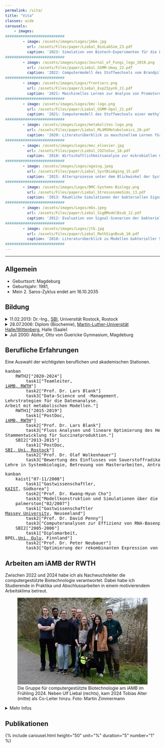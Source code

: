 ```yaml
---
permalink: /vita/
title: "Vita"
classes: wide
carousels:
    - images:
###########################
        - image: /assets/images/Logos/jmbe.jpg
          url: /assets/Files/paper/Liebal_BioLabSim_23.pdf
          caption: '2023: Simulation von Biotech-Experimenten für die Lehre.'
###########################
        - image: /assets/images/Logos/Journal_of_Fungi_logo_2019.png
          url: /assets/Files/paper/Liebal_GSMM-Umay_22.pdf
          caption: '2022: Computermodell des Stoffwechsels vom Brandpilz.'
###########################
        - image: /assets/images/Logos/frontiers.png
          url: /assets/Files/paper/Liebal_Exp2Ipynb_21.pdf
          caption: '2021: Maschinelles Lernen zur Analyse von Promotoren.'
###########################
        - image: /assets/images/Logos/bmc-logo.png
          url: /assets/Files/paper/Liebal_GSMM-Opol_21.pdf
          caption: '2021: Computermodell des Stoffwechsels einer methylotrophen Hefe.'
###########################
        - image: /assets/images/Logos/metabolites-logo.png
          url: /assets/Files/paper/Liebal_ML4MSMetabolomics_20.pdf
          caption: '2020: Literaturüberblick zu maschinellem Lernen für Metabolomics.'
###########################
        - image: /assets/images/Logos/mec_elsevier.jpg
          url: /assets/Files/paper/Liebal_CO2toSuc_18.pdf
          caption: '2018: Wirtschaftlichkeitsanalyse zur mikrobiellen CO2 Fixierung.'
###########################
        - image: /assets/images/Logos/ageing.jpeg
          url: /assets/Files/paper/Liebal_SystBioAging_15.pdf
          caption: '2015: Altersprozesse unter dem Blickwinkel der Systembiologie.'
###########################
        - image: /assets/images/Logos/BMC-Systems-Biology.png
          url: /assets/Files/paper/Liebal_StressosomeSims_13.pdf
          caption: '2013: Räumliche Simulationen der bakteriellen Signalverarbeitung.'
###########################
        - image: /assets/images/Logos/mbs.jpeg
          url: /assets/Files/paper/Liebal_SigBModelBsub_12.pdf
          caption: '2012: Evaluation von Signal-Scenarien der bakteriellen Stressantwort.'
###########################
        - image: /assets/images/Logos/jtb.jpg
          url: /assets/Files/paper/Liebal_MathSignBsub_10.pdf
          caption: '2010: Literaturüberblick zu Modellen bakterieller Signalverarbeitung.'
###########################
---
```

<!-- https://akuszyk.com/2023-05-03-yet-another-mermaid-in-github-pages-guide.html -->
<!-- http://mermaid.js.org/intro/ -->
<!-- <script type="module">
	import mermaid from 'https://cdn.jsdelivr.net/npm/mermaid@10/dist/mermaid.esm.min.mjs';
	mermaid.initialize({
		startOnLoad: true,
		theme: 'light'
	});
</script> -->
<script type="module">
  import mermaid from 'https://cdn.jsdelivr.net/npm/mermaid@11/dist/mermaid.esm.min.mjs';
  mermaid.initialize({ 
    startOnLoad: true, theme: 'base' });
</script>
----

<!-- >  In this style, the resume starts with a blockquote, where
>  you can briefly list your specialties, or include a salient
>  quote. Ending a line with a backslash forces a line break.

---- -->

Allgemein
---------
- Geburtsort: Magdeburg
- Geburtsjahr: 1981, 
- Mein 2. Saros-Zyklus endet am 16.10.2035

Bildung
---------

<details close>
<summary>11.02.2013: Dr.-Ing., <a href="https://www.sbi.uni-rostock.de/">SBI</a>, Universität Rostock, Rostock</summary>
<ul><li><b>Titel</b>: Regulation der Generellen Stress Antwort in <i>Bacillus subtilis</i>.<a href="/assets/Files/Dissertation_Liebal_2013.pdf"><i class="fa-solid fa-download"></i></a></li>
    <li><b>Prädikat</b>: magna cum laude</li></ul>
</details>

<details close>
<summary>28.07.2006: Diplom (Biochemie), <a href="https://www.biochemtech.uni-halle.de/">Martin-Luther-Universität Halle/Wittenberg</a>, Halle (Saale)</summary>
<ul><li><b>Titel</b>: Charakterisierung der rekombinanten Expression von Wnt Proteinen in <i>Escherichia coli</i>.<a href="/assets/Files/Diplom_Liebal_2006.pdf"><i class="fa-solid fa-download"></i></a></li>
    <li><b>Note</b>: 1,3 (sehr gut)</li></ul>
</details>

<details close>
<summary>Juli 2000: Abitur, Otto von Guericke Gymnasium, Magdeburg</summary>
<ul><li><b>Durchschnitt</b>: 2,5</li></ul>
</details>


Berufliche Erfahrungen
----------
<!-- https://stackoverflow.com/questions/66631182/can-i-control-the-direction-of-flowcharts-in-mermaid -->
<!-- https://mermaid.js.org/syntax/block.html -->
<!-- <pre class="mermaid">
%%{init:{'themeVariables': {'clusterBkg':'#FFFFFF', 'clusterBorder':'#FFFFFF'}}}%%
block-beta
   columns 8
   A["2021-2024<br>Teamleiter<br><a href="https://www.iamb.rwth-aachen.de/">iAMB, RWTH</a><br>Data Science und Management.<br>Lehrstrategien für die Datenanalyse.<br>Arbeit mit metabolischen Modellen."]:2 space B:2 space C:2
   space space space space space
   F:2 space E:2 space D:2
   C -> B
   B -> A
   F -> E
   D -> C
   E -> D 
</pre> -->
Eine Auswahl der wichtigsten beruflichen und akademischen Stationen.
<pre class="mermaid">
kanban
    RWTH2["2020-2024"]
        task1["Teamleiter,<br><a href="https://www.iamb.rwth-aachen.de/">iAMB, RWTH</a>"]
        task2["Prof. Dr. Lars Blank"]
        task3["Data-Science und -Management.<br>Lehrstrategien für die Datenanalyse.<br>Arbeit mit metabolischen Modellen."]
    RWTH1["2015-2019"]
        task1["PostDoc,<br><a href="https://www.iamb.rwth-aachen.de/">iAMB, RWTH</a>"]
        task2["Prof. Dr. Lars Blank"]
        task3["Fluss Analysen und lineare Optimierung des Hefe-Metabolismus.<br>Stammentwicklung für Succinatproduktion."]
    SBI2["2013-2015"]
        task1["PostDoc,<br><a href="https://www.sbi.uni-rostock.de/">SBI, Uni. Rostock</a>"]
        task2["Prof. Dr. Olaf Wolkenhauer"]
        task3["Bewertung des Einflusses von Sauerstoffradikalen auf die Alterung.<br>Lehre in Systembiologie, Betreuung von Masterarbeiten, Antragsstellung."]
</pre>
<pre class="mermaid">
kanban
    kaist["07-11/2008"]
        task1["Gastwissenschaftler,<br><a href="https://www.kaist.ac.kr/en/">KAIST</a>, Südkorea"]
        task2["Prof. Dr. Kwang-Hyun Cho"]
        task3["Modellkonstruktion und Simulationen über die evolutionäre Variabilität von Mechanismen der metabolischen Regulation.<a href="/assets/Files/2008_KAIST-Report.pdf"><i class="fa-solid fa-download"></i></a>"]
    palmerston["02/2007"]
        task1["Gastwissenschaftler<br><a href="https://www.massey.ac.nz/">Massey University</a>, Neuseeland"]
        task2["Prof. Dr. David Penny"]
        task3["Computeranalysen zur Effizienz von RNA-Basenpaarung im Bezug zur evolutionären \textit{RNA-world} Hypothese.<a href="/assets/Files/2007_NZ-Report.pdf"><i class="fa-solid fa-download"></i></a>"]
    SBI2["2005-2006"]
        task1["Diplomarbeit,<br>BPEL,<a href="https://www.oulu.fi/en">Uni. Oulu</a>, Finnland"]
        task2["Prof. Dr. Peter Neubauer"]
        task3["Optimierung der rekombinanten Expression von humanen Proteinen in Bakterien."]
</pre>

## Arbeiten am iAMB der RWTH

Zwischen 2022 und 2024 habe ich als Nachwuchsleiter die computergestützte Biotechnologie verantwortet. Dabei habe ich Studierende in Praktika und Abschlussarbeiten in einem motivierendem Arbeitsklima betreut. 
<figure class="full">
  <a href="/assets/images/24_iAMBCompBiotech.jpeg">
  <img src="/assets/images/24_iAMBCompBiotech.jpeg"></a>

  <figcaption>Die Gruppe für computergestützte Biotechnologie am iAMB im Frühling 2024. Neben Ulf Liebal (rechts), kam 2024 Tobias Alter (mitte) als Co-Leiter hinzu. Foto: Martin Zimmermann</figcaption>
  <!-- Vlnr: Willy Mroczowski, Karan Kumar, Nina Röhre, Constantin Schedel, Tobias Alter, Samira van den Bogard (Winne), Aziz Ben Ammar, Titania Sugiarto, Ulf Liebal (fehlend: Paula Lanze)-->
</figure>

<details close>
<summary>Mehr Infos</summary>
In meiner Gruppe haben wir biotechnologische Prozesse simuliert und informative Analyse-Workflows entwickelt. Ein Kernelement meiner Forschung sind genomskalige metabolische Modelle von Mikroorganismen. Solche Modelle habe ich von verschiedenen Organismen erstellt (<a href="https://dx.doi.org/10.3390/jof8050524"><i>Ustilago maydis</i></a>, <a href="https://dx.doi.org/10.1186/s12896-021-00675-w"><i>Ogataea polymorpha</i></a>, <a href="https://dx.doi.org/10.1038/s44320-024-00060-7"><i>Bäckerhefe</i></a>. Die Modelle untersuche ich nach optimalen Bedingungen für biotechnologische Produktion von verschiedenen Substrat- und Zielkomponenten (z.B. <a href="https://dx.doi.org/10.1186/s12934-023-02283-z">Methanolumwandlung</a>, <a href="https://dx.doi.org/10.1002/bit.28693">Itaconat Produktion</a>). Ich verknüpfe Theorie und Experiment, um zum Beispiel durch statistische Versuchsplanung optimale Prozessbedingungen zu bestimmen (<a href="https://doi.org/10.1016/j.nbt.2024.08.505">Ginseng-enthaltende Stoffe in Hefe</a>, oder die Modellvorhersagen durch Experimente zu validieren (Genexpression in Bakterien <a href="https://dx.doi.org/10.1021/acssynbio.3c00084">1</a>, <a href="https://doi.org/10.1016/j.jbiotec.2005.05.028">2</a>). <br>
<br>
Auch maschinelles Lernen und KI habe ich für die Datenanalyse in der (<a href="https://dx.doi.org/10.3389/fbinf.2021.747428">Genexpression</a>) und für <a href="https://dx.doi.org/10.3390/metabo10060243">Metabolomics</a>) eingesetzt. Ich benutze Python für Simulation und Optimierung, z.B. lineare Optimierung, genetische Algorithmen oder maschinelles Lernen mit dem Ziel den FAIR-Standards zu entsprechen. Ich war Ansprechpartner für Datenmanagement, habe die Einführung eines elektronischen Laborbuches organisiert und war IT-Systemadministrator.<br>
<br>
Ich habe viel Erfahrung mit Anträgen bei unterschiedlichen Geldgebern, z.B. BMBF, DFG oder Horizon Europe, und habe mit hoher Erfolgsquote Anträge geschrieben. Auch in der akademischen Verwaltung war ich aktiv: als Gründungsmitglied
des Center for Computational Life Science (<a href="https://www.ccls.rwth-aachen.de/cms">CCLS</a>) an der RWTH, ich habe mehrere Berufungskommissionen begleitet und mit den Data Stewards der RWTH zusammengearbeitet.
<figure class="full">
  <a href="/assets/images/21_BioLabSim-Bescheid.jpeg">
  <img src="/assets/images/21_BioLabSim-Bescheid.jpeg"></a>

  <figcaption>Staatssekretär Dr. Dirk Günnewig, Dr. Ulf Liebal und Prof. Dr. Lars Blank bei der Übergabe des Förderbescheids für das Lehrprojekt BioLabSim in 2021. Foto: <a href="https://www.rwth-aachen.de/go/id/ucpbg?#aaaaaaaaaaucpee">Pressemitteilungen RWTH</a></figcaption>
  <!-- Vlnr: Willy Mroczowski, Karan Kumar, Nina Röhre, Constantin Schedel, Tobias Alter, Samira van den Bogard (Winne), Aziz Ben Ammar, Titania Sugiarto, Ulf Liebal (fehlend: Paula Lanze)-->
</figure>

</details>

## Publikationen

{% include carousel.html height="50" unit="%" duration="5" number="1" %}

